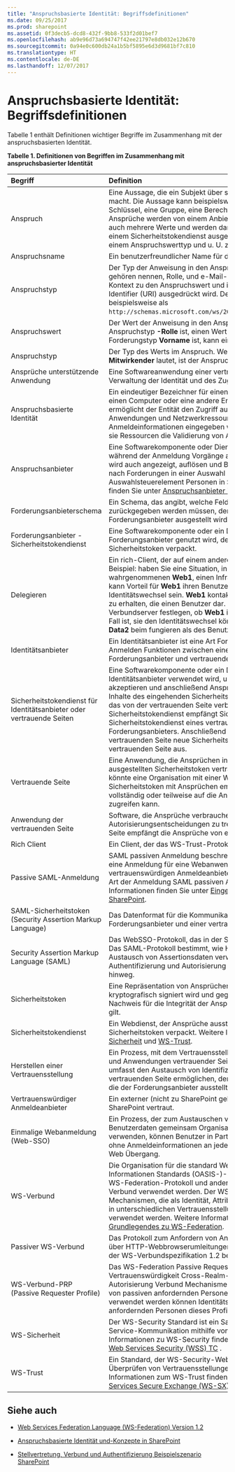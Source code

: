 ```yaml
---
title: "Anspruchsbasierte Identität: Begriffsdefinitionen"
ms.date: 09/25/2017
ms.prod: sharepoint
ms.assetid: 0f3decb5-dcd8-432f-9bb8-533f2d01bef7
ms.openlocfilehash: ab9e96d73a694747f42ee21797e8db032e12b670
ms.sourcegitcommit: 0a94e0c600db24a1b5bf5895e6d3d9681bf7c810
ms.translationtype: HT
ms.contentlocale: de-DE
ms.lasthandoff: 12/07/2017
---
```

# <a name="claims-based-identity-term-definitions"></a>Anspruchsbasierte Identität: Begriffsdefinitionen

Tabelle 1 enthält Definitionen wichtiger Begriffe im Zusammenhang mit der anspruchsbasierten Identität.
  
    
    


**Tabelle 1. Definitionen von Begriffen im Zusammenhang mit anspruchsbasierter Identität**


|**Begriff**|**Definition**|
|:-----|:-----|
|Anspruch  <br/> |Eine Aussage, die ein Subjekt über sich selbst oder ein anderes Subjekt macht. Die Aussage kann beispielsweise einen Namen, eine Identität, einen Schlüssel, eine Gruppe, eine Berechtigung oder eine Fähigkeit betreffen. Ansprüche werden von einem Anbieter ausgestellt, erhalten einen Wert oder auch mehrere Werte und werden dann in Sicherheitstoken verpackt, die von einem Sicherheitstokendienst ausgestellt werden. Sie werden außerdem von einem Anspruchswerttyp und u. U. zugehörigen Metadaten definiert.  <br/> |
|Anspruchsname  <br/> |Ein benutzerfreundlicher Name für den Anspruchstyp.  <br/> |
|Anspruchstyp  <br/> |Der Typ der Anweisung in den Anspruch. Beispiele für Anspruch, die zuerst gehören nennen, Rolle, und e-Mail-Adresse. Der Anspruchstyp wird ein Kontext zu den Anspruchswert und in der Regel als Uniform Resource Identifier (URI) ausgedrückt wird. Der e-Mail-Adresse Anspruchstyp wird beispielsweise als  `http://schemas.microsoft.com/ws/2008/06/identity/claims/email`dargestellt.<br/> |
|Anspruchswert  <br/> |Der Wert der Anweisung in den Anspruch. Beispielsweise kann der Anspruchstyp **-Rolle** ist, einen Wert **Mitwirkender** handeln. Wenn der Forderungstyp **Vorname** ist, kann einen Wert **Matt** handeln. <br/> |
|Anspruchstyp  <br/> |Der Typ des Werts im Anspruch. Wenn beispielsweise der Anspruchswert **Mitwirkender** lautet, ist der Anspruchstypwert **String**. <br/> |
|Ansprüche unterstützende Anwendung  <br/> |Eine Softwareanwendung einer vertrauenden Seite, die Ansprüche zur Verwaltung der Identität und des Zugriffs für Benutzer verwendet.  <br/> |
|Anspruchsbasierte Identität  <br/> |Ein eindeutiger Bezeichner für einen bestimmten Benutzer, eine Anwendung, einen Computer oder eine andere Entität. Die anspruchsbasierte Identität ermöglicht der Entität den Zugriff auf mehrere Ressourcen wie Anwendungen und Netzwerkressourcen, ohne dass mehrfach die Anmeldeinformationen eingegeben werden müssen. Außerdem ermöglicht sie Ressourcen die Validierung von Anforderungen einer Entität.  <br/> |
|Anspruchsanbieter  <br/> |Eine Softwarekomponente oder Dienst, der einen oder mehrere Ansprüche während der Anmeldung Vorgänge ausstellen verwendet werden kann. Es wird auch angezeigt, auflösen und Bereitstellen von Funktionen für die Suche nach Forderungen in einer Auswahl Karte (beispielsweise im Auswahlsteuerelement Personen in SharePoint). Weitere Informationen finden Sie unter  [Anspruchsanbieter in SharePoint](claims-provider-in-sharepoint.md).<br/> |
|Forderungsanbieterschema  <br/> |Ein Schema, das angibt, welche Felder als Metadaten für einen Anspruch zurückgegeben werden müssen, der von einem bestimmten Forderungsanbieter ausgestellt wird.  <br/> |
|Forderungsanbieter - Sicherheitstokendienst  <br/> |Eine Softwarekomponente oder ein Dienst, die bzw. der von einem Forderungsanbieter genutzt wird, der Ansprüche ausstellt und in Sicherheitstoken verpackt.  <br/> |
|Delegieren  <br/> |Ein rich-Client, der auf einem anderen Client impersonate berechtigt ist. Beispiel: haben Sie eine Situation, in der eine Website Benutzern wahrgenommenen **Web1**, einen Infrastruktur Datendienst **Data2** aufruft. Es kann Vorteil für **Web1** ihren Benutzern beim Zugriff auf **Data2** Identitätswechsel sein. **Web1** kontaktiert ein Verbundservers um Ansprüche zu erhalten, die einen Benutzer dar. Wenn hergestellt wurde, kann der Verbundserver festlegen, ob **Web1** ist ein autorisierten Delegat, ist dies der Fall ist, sie den Identitätswechsel können. Wenn es autorisiert ist, greift **Web1** **Data2** beim fungieren als des Benutzers auf. <br/> |
|Identitätsanbieter  <br/> |Ein Identitätsanbieter ist eine Art Forderungsanbieter, die einmaliges Anmelden Funktionen zwischen einer Organisation und andere Forderungsanbieter und vertrauende Seiten bereitstellt.  <br/> |
|Sicherheitstokendienst für Identitätsanbieter oder vertrauende Seiten  <br/> |Eine Softwarekomponente oder ein Dienst, die bzw. der von einem Identitätsanbieter verwendet wird, um Token von einem Verbundpartner zu akzeptieren und anschließend Ansprüche und Sicherheitstoken für die Inhalte des eingehenden Sicherheitstokens in einem Format zu generieren, das von der vertrauenden Seite verbraucht werden kann. Ein Sicherheitstokendienst empfängt Sicherheitstoken vom Sicherheitstokendienst eines vertrauenswürdigen Verbundpartners oder Forderungsanbieters. Anschließend stellt der Sicherheitstokendienst der vertrauenden Seite neue Sicherheitstoken für eine lokale Anwendung der vertrauenden Seite aus.  <br/> |
|Vertrauende Seite  <br/> |Eine Anwendung, die Ansprüchen in von einem Forderungsanbieter ausgestellten Sicherheitstoken vertraut und diese verwendet. Beispielsweise könnte eine Organisation mit einer Website für Onlineauktionen ein Sicherheitstoken mit Ansprüchen empfangen, die bestimmen, ob ein Subjekt vollständig oder teilweise auf die Anwendung der vertrauenden Seite zugreifen kann.  <br/> |
|Anwendung der vertrauenden Seite  <br/> |Software, die Ansprüche verbrauchen kann, um Authentifizierungs- und Autorisierungsentscheidungen zu treffen. Die Anwendung der vertrauenden Seite empfängt die Ansprüche von einem Forderungsanbieter.  <br/> |
|Rich Client  <br/> |Ein Client, der das WS-Trust-Protokoll verwenden kann.  <br/> |
|Passive SAML-Anmeldung  <br/> |SAML passiven Anmeldung beschreibt den Prozess der anmelden. Wenn eine Anmeldung für eine Webanwendung für Token aus einen vertrauenswürdigen Anmeldeanbieter akzeptieren konfiguriert ist, wird diese Art der Anmeldung SAML passiven Anmeldung aufgerufen. Weitere Informationen finden Sie unter  [Eingehende Ansprüche: Anmelden bei SharePoint](incoming-claims-signing-into-sharepoint.md).<br/> |
|SAML-Sicherheitstoken (Security Assertion Markup Language)  <br/> |Das Datenformat für die Kommunikation von Ansprüchen zwischen einem Forderungsanbieter und einer vertrauenden Seite.  <br/> |
|Security Assertion Markup Language (SAML)  <br/> |Das WebSSO-Protokoll, das in der SAML 2.0-Kernspezifikation definiert ist. Das SAML-Protokoll bestimmt, wie HTTP-Webbrowserumleitungen zum Austausch von Assertionsdaten verwendet werden. SAML dient zur Authentifizierung und Autorisierung von Benutzern über sichere Grenzen hinweg.  <br/> |
|Sicherheitstoken  <br/> |Eine Repräsentation von Ansprüchen über das Netzwerk, die vom Aussteller kryptografisch signiert wird und gegenüber vertrauenden Seiten als starker Nachweis für die Integrität der Ansprüche und die Identität des Ausstellers gilt.  <br/> |
|Sicherheitstokendienst  <br/> |Ein Webdienst, der Ansprüche ausstellt und in verschlüsselten Sicherheitstoken verpackt. Weitere Informationen finden Sie unter  [WS-Sicherheit](http://www.oasis-open.org/committees/tc_home.php?wg_abbrev=wss) und [WS-Trust](http://www.oasis-open.org/committees/tc_home.php?wg_abbrev=ws-sx). <br/> |
|Herstellen einer Vertrauensstellung  <br/> |Ein Prozess, mit dem Vertrauensstellungen zwischen Forderungsanbietern und Anwendungen vertrauender Seiten hergestellt werden. Dieser Prozess umfasst den Austausch von Identifizierungszertifikaten, die es der vertrauenden Seite ermöglichen, dem Inhalt von Ansprüchen zu vertrauen, die der Forderungsanbieter ausstellt.  <br/> |
|Vertrauenswürdiger Anmeldeanbieter  <br/> |Ein externer (nicht zu SharePoint gehörender) Sicherheitstokendienst, dem SharePoint vertraut.  <br/> |
|Einmalige Webanmeldung (Web-SSO)  <br/> |Ein Prozess, der zum Austauschen von Authentifizierung und Autorisierung Benutzerdaten gemeinsam Organisationen ermöglicht. Web-SSO verwenden, können Benutzer in Partnerorganisationen zwischen Domänen ohne Anmeldeinformationen an jeder Domäne Grenze präsentieren sichere Web Übergang.  <br/> |
|WS-Verbund  <br/> |Die Organisation für die standard Weiterentwicklung von strukturierten Informationen Standards (OASIS-)-Spezifikation, die definiert, das Passive WS-Federation-Protokoll und andere Protokoll-Erweiterungen, die für den Verbund verwendet werden. Der WS-Federation-Standard definiert Mechanismen, die als Identität, Attribut, Authentifizierung und Autorisierung in unterschiedlichen Vertrauensstellungsbereichen verbunddomäne verwendet werden. Weitere Informationen zum WS-Verbund finden Sie unter  [Grundlegendes zu WS-Federation](http://msdn.microsoft.com/de-DE/library/bb498017.aspx).<br/> |
|Passiver WS-Verbund  <br/> |Das Protokoll zum Anfordern von Ansprüchen von einem Forderungsanbieter über HTTP-Webbrowserumleitungen. Dieses Protokoll wird in Abschnitt 13 der WS-Verbundspezifikation 1.2 beschrieben.  <br/> |
|WS-Verbund-PRP (Passive Requester Profile)  <br/> |Das WS-Federation Passive Requestor Profile beschreibt, wie die Vertrauenswürdigkeit Cross-Realm-Identität, Authentifizierung und Autorisierung Verbund Mechanismen, die in WS-Federation definiert sind von passiven anfordernden Personen, beispielsweise einen Webbrowser, verwendet werden können Identitätsdienste bereitstellen. Passive anfordernden Personen dieses Profils können nur das HTTP-Protokoll.  <br/> |
|WS-Sicherheit  <br/> |Der WS-Security Standard ist ein Satz von Protokollen, die sichere Web-Service-Kommunikation mithilfe von SOAP unterstützen. Weitere Informationen zu WS-Security finden Sie auf der Website OASIS-  [OASIS-Web Services Security (WSS) TC](http://www.oasis-open.org/committees/tc_home.php?wg_abbrev=wss) .<br/> |
|WS-Trust  <br/> |Ein Standard, der WS-Security-Webdienste mit Methoden zum Erstellen und Überprüfen von Vertrauensstellungen bereitstellen verwendet. Weitere Informationen zum WS-Trust finden Sie auf der Website OASIS-  [OASIS-Web Services Secure Exchange (WS-SX) TC](http://www.oasis-open.org/committees/tc_home.php?wg_abbrev=ws-sx) .<br/> |
   

## <a name="see-also"></a>Siehe auch
<a name="bk_addresources"> </a>


-  [Web Services Federation Language (WS-Federation) Version 1.2](http://docs.oasis-open.org/wsfed/federation/v1.2/os/ws-federation-1.2-spec-osl#_Toc223175002)
    
  
-  [Anspruchsbasierte Identität und-Konzepte in SharePoint](claims-based-identity-and-concepts-in-sharepoint.md)
    
  
-  [Stellvertretung, Verbund und Authentifizierung Beispielszenario SharePoint](sample-delegation-federation-and-authentication-scenario-in-sharepoint.md)
    
  

